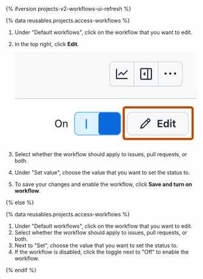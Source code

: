 {% ifversion projects-v2-workflows-ui-refresh %}

{% data reusables.projects.access-workflows %}
1. Under "Default workflows", click on the workflow that you want to edit.
1. In the top right, click **Edit**.
   
   ![Screenshot showing a project's menu bar. The "Edit" button is highlighted with an orange rectangle.](/assets/images/help/projects-v2/workflow-start-editing.png)
   
1. Select whether the workflow should apply to issues, pull requests, or both.
1. Under "Set value", choose the value that you want to set the status to.
1. To save your changes and enable the workflow, click **Save and turn on workflow**.

{% else %}

{% data reusables.projects.access-workflows %}
1. Under "Default workflows", click on the workflow that you want to edit.
1. Select whether the workflow should apply to issues, pull requests, or both.
1. Next to "Set", choose the value that you want to set the status to.
1. If the workflow is disabled, click the toggle next to "Off" to enable the workflow.   

{% endif %}
